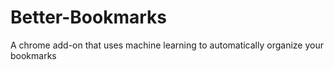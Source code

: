 # Better-Bookmarks
A chrome add-on that uses machine learning to automatically organize your bookmarks
